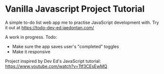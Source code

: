 # Vanilla Javascript Project Tutorial

 A simple to-do list web app me to practise JavaScript development with.
 Try it out at https://todo-dev-ed.jaedontan.com/
 
 A work in progress.
 Todo:
 - Make sure the app saves user's "completed" toggles
 - Make it responsive
 
 
 Project inspired by Dev Ed's JavaScript tutorial:
 https://www.youtube.com/watch?v=Ttf3CEsEwMQ
